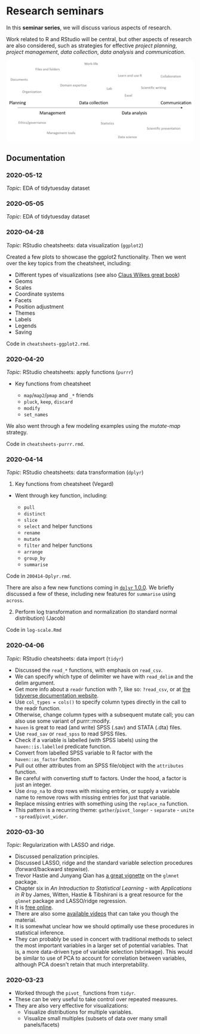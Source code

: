 
# Research seminars

In this **seminar series**, we will discuss various aspects of research.

Work related to R and RStudio will be central, but other aspects  of research are also considered, such as strategies for effective *project planning*, *project management*, *data collection*, *data analysis* and *communication*. 

![](figures/premise.png)

## Documentation

### 2020-05-12

*Topic*: EDA of tidytuesday dataset


### 2020-05-05

*Topic*: EDA of tidytuesday dataset


### 2020-04-28

*Topic*: RStudio cheatsheets: data visualization (`ggplot2`)

Created a few plots to showcase the ggplot2 functionality. Then we went over the key topics from the cheatsheet, including: 

- Different types of visualizations (see also [Claus Wilkes great book](https://serialmentor.com/dataviz/))
- Geoms
- Scales
- Coordinate systems
- Facets
- Position adjustment
- Themes
- Labels
- Legends
- Saving

Code in `cheatsheets-ggplot2.rmd`. 


### 2020-04-20

*Topic*: RStudio cheatsheets: apply functions (`purrr`)

- Key functions from cheatsheet
  
  - `map`/`map2`/`pmap` and `_*` friends
  - `pluck`, `keep`, `discard`
  - `modify`
  - `set_names`

We also went through a few modeling examples using the *mutate-map* strategy. 

Code in `cheatsheets-purrr.rmd`. 


### 2020-04-14

*Topic*: RStudio cheatsheets: data transformation (`dplyr`)

1. Key functions from cheatsheet (Vegard)

- Went through key function, including: 
  
  - `pull`
  - `distinct`
  - `slice`
  - `select` and helper functions
  - `rename`
  - `mutate`
  - `filter` and helper functions
  - `arrange`
  - `group_by`
  - `summarise`

Code in `200414-Dplyr.rmd`. 

There are also a few new functions coming in [`dplyr` 1.0.0](https://www.tidyverse.org/blog/2020/04/dplyr-1-0-0-rowwise/). We briefly discussed a few of these, including new features for `summarise` using `across`. 


2. Perform log transformation and normalization (to standard normal distribution) (Jacob)

Code in `log-scale.Rmd`


### 2020-04-06

*Topic*: RStudio cheatsheets: data import (`tidyr`)

- Discussed the `read_*` functions, with emphasis on `read_csv`. 
- We can specify which type of delimiter we have with `read_delim` and the delim argument. 
- Get more info about a `readr` function with ?, like so: `?read_csv`, or at [the tidyverse documentation website](https://readr.tidyverse.org/). 
- Use `col_types = cols()` to specify column types directly in the call to the readr function. 
- Otherwise, change column types with a subsequent mutate call; you can also use some variant of purrr::modify. 
- `haven` is great to read (and write) SPSS (.sav) and STATA (.dta) files. 
- Use `read_sav` or `read_spss` to read SPSS files. 
- Check if a variable is labelled (with SPSS labels) using the `haven::is.labelled` predicate function.
- Convert from labelled SPSS variable to R factor with the `haven::as_factor` function.
- Pull out other attributes from an SPSS file/object with the `attributes` function. 
- Be careful with converting stuff to factors. Under the hood, a factor is just an integer. 
- Use `drop_na` to drop rows with missing entries, or supply a variable name to remove rows with missing entries for just that variable. 
- Replace missing entries with something using the `replace_na` function. 
- This pattern is a recurring theme: `gather`/`pivot_longer` - `separate` - `unite` - `spread`/`pivot_wider`. 


### 2020-03-30

*Topic*: Regularization with LASSO and ridge. 

- Discussed penalization principles. 
- Discussed LASSO, ridge and the standard variable selection procedures (forward/backward stepwise). 
- Trevor Hastie and Junyang Qian has [a great vignette](https://web.stanford.edu/~hastie/glmnet/glmnet_alpha.html) on the `glmnet` package. 
- Chapter six in *An Introduction to Statistical Learning - with Applications in R* by James, Witten, Hastie & Tibshirani is a great resource for the `glmnet` package and LASSO/ridge regression. 
- It is [free online](http://faculty.marshall.usc.edu/gareth-james/ISL/). 
- There are also some [available videos](https://www.dataschool.io/15-hours-of-expert-machine-learning-videos/) that can take you though the material. 
- It is somewhat unclear how we should optimally use these procedures in statistical inference. 
- They can probably be used in concert with traditional methods to select the most important variables in a larger set of potential variables. That is, a more data-driven type of variable selection (shrinkage). This would be similar to use of PCA to account for correlation between variables, although PCA doesn't retain that much interpretability. 



### 2020-03-23

- Worked through the `pivot_` functions from `tidyr`. 
- These can be very useful to take control over repeated measures. 
- They are also very effective for visualizations: 
  - Visualize distributions for multiple variables. 
  - Visualize small multiples (subsets of data over many small panels/facets)

